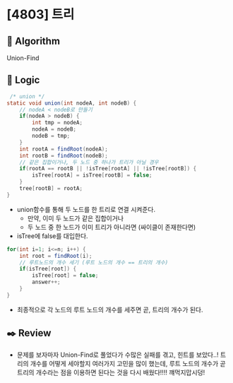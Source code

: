 # [4803] 트리

## :pushpin: **Algorithm**

Union-Find

## :round_pushpin: **Logic**

```java
 /* union */
static void union(int nodeA, int nodeB) {
    // nodeA < nodeB로 만들기
    if(nodeA > nodeB) {
        int tmp = nodeA;
        nodeA = nodeB;
        nodeB = tmp;
    }
    int rootA = findRoot(nodeA);
    int rootB = findRoot(nodeB);
    // 같은 집합이거나, 두 노드 중 하나가 트리가 아닐 경우
    if(rootA == rootB || !isTree[rootA] || !isTree[rootB]) {
        isTree[rootA] = isTree[rootB] = false;
    }
    tree[rootB] = rootA;
}
```

- union함수를 통해 두 노드를 한 트리로 연결 시켜준다.
  - 만약, 이미 두 노드가 같은 집합이거나
  - 두 노드 중 한 노드가 이미 트리가 아니라면 (싸이클이 존재한다면)
- isTree에 false를 대입한다.

```java
for(int i=1; i<=n; i++) {
    int root = findRoot(i);
    // 루트노드의 개수 세기 (루트 노드의 개수 == 트리의 개수)
    if(isTree[root]) {
        isTree[root] = false;
        answer++;
    }
}
```

- 최종적으로 각 노드의 루트 노드의 개수를 세주면 곧, 트리의 개수가 된다.

## :black_nib: **Review**

- 문제를 보자마자 Union-Find로 풀었다가 수많은 실패를 겪고, 힌트를 보았다..! 트리의 개수를 어떻게 세야할지 여러가지 고민을 많이 했는데, 루트 노드의 개수가 곧 트리의 개수라는 점을 이용하면 된다는 것을 다시 배웠다!!!! 꺠먹지맙시덩!

